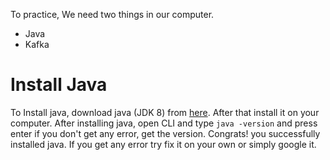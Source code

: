 To practice, We need two things in our computer.
- Java 
- Kafka

# Install Java
To Install java, download java (JDK 8) from [here](https://www.oracle.com/technetwork/pt/java/javase/downloads/jdk8-downloads-2133151.html). After that install it on your computer. After installing java, open CLI and type ```java -version``` and press enter if you don't get any error, get the version. Congrats! you successfully installed java. If you get any error try fix it on your own or simply google it.